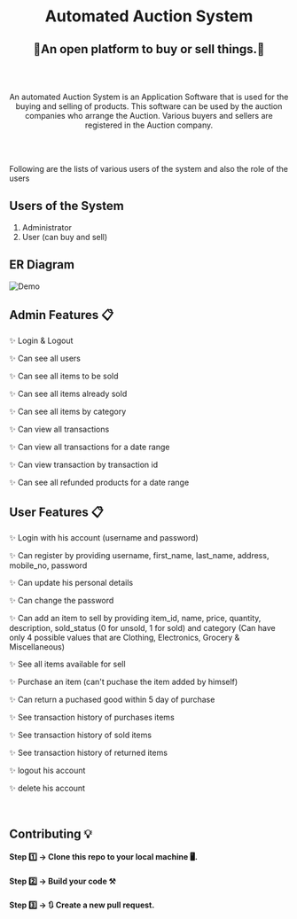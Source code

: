  <h1 align="center">Automated Auction System</h1> 
 
<h2 align="center">🌟An open platform to buy or sell things.🌟</h2>


<br>
<br>
<p align="center">An automated Auction System is an Application Software that is used for the buying and selling of products. This software can be used by the auction companies who arrange the Auction. Various buyers and sellers are registered in the Auction company.</p>

<br>
<br>

Following are the lists of various users of the system and also the role of the users

## Users of the System
1. Administrator
2. User (can buy and sell)

## ER Diagram
<img align="center" alt="Demo" src="https://github.com/AmanChaudhary214/scrawny-liquid-7267/blob/main/ER%20Diagram.drawio.png" />


## Admin Features 📋

✨ Login & Logout

✨ Can see all users

✨ Can see all items to be sold

✨ Can see all items already sold

✨ Can see all items by category

✨ Can view all transactions

✨ Can view all transactions for a date range

✨ Can view transaction by transaction id

✨ Can see all refunded products for a date range


## User Features 📋

✨ Login with his account (username and password)

✨ Can register by providing username, first_name, last_name, address, mobile_no,
password

✨ Can update his personal details

✨ Can change the password

✨ Can add an item to sell by providing item_id, name, price, quantity, description,
sold_status (0 for unsold, 1 for sold) and category (Can have only 4 possible values
that are Clothing, Electronics, Grocery & Miscellaneous)

✨ See all items available for sell

✨ Purchase an item (can't puchase the item added by himself)

✨ Can return a puchased good within 5 day of purchase

✨ See transaction history of purchases items

✨ See transaction history of sold items

✨ See transaction history of returned items

✨ logout his account

✨ delete his account


<br>



## Contributing 💡
#### Step 1️⃣    -> Clone this repo to your local machine 🖥️.

#### Step 2️⃣    -> **Build your code** ⚒️

#### Step 3️⃣    -> 🔃 Create a new pull request.

